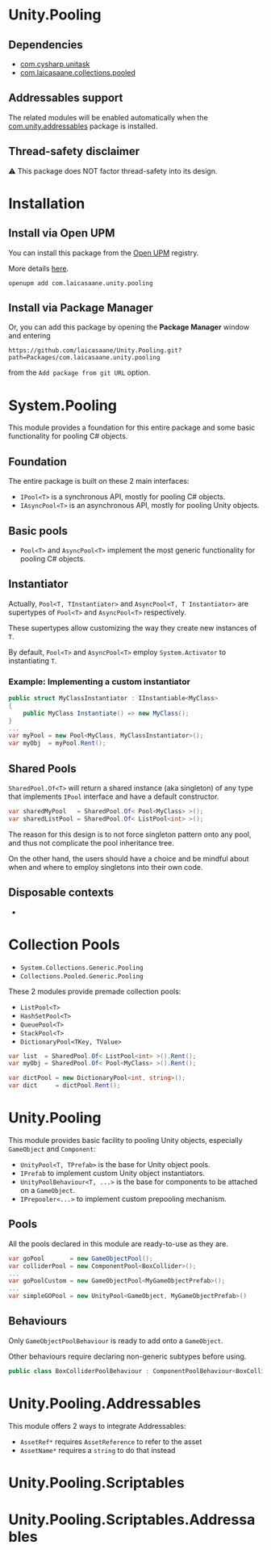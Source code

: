 # Unity.Pooling

## Dependencies

- [com.cysharp.unitask](https://github.com/Cysharp/UniTask)
- [com.laicasaane.collections.pooled](https://github.com/laicasaane/Collections.Pooled)

## Addressables support

The related modules will be enabled automatically when the [com.unity.addressables](https://docs.unity3d.com/Packages/com.unity.addressables@1.19/manual/index.html) package is installed.

## Thread-safety disclaimer

:warning: This package does NOT factor thread-safety into its design.

# Installation

## Install via Open UPM

You can install this package from the [Open UPM](https://openupm.com/packages/com.laicasaane.unity.pooling/) registry.

More details [here](https://github.com/openupm/openupm-cli#installation).

```
openupm add com.laicasaane.unity.pooling
```


## Install via Package Manager

Or, you can add this package by opening the **Package Manager** window and entering

```
https://github.com/laicasaane/Unity.Pooling.git?path=Packages/com.laicasaane.unity.pooling
```

from the `Add package from git URL` option.

# System.Pooling

This module provides a foundation for this entire package and some basic functionality for pooling C# objects.

## Foundation

The entire package is built on these 2 main interfaces:
- `IPool<T>` is a synchronous API, mostly for pooling C# objects.
- `IAsyncPool<T>` is an asynchronous API, mostly for pooling Unity objects.

## Basic pools

- `Pool<T>` and `AsyncPool<T>` implement the most generic functionality for pooling C# objects.

## Instantiator

Actually, `Pool<T, TInstantiator>` and `AsyncPool<T, T Instantiator>` are supertypes of `Pool<T>` and `AsyncPool<T>` respectively.

These supertypes allow customizing the way they create new instances of `T`.

By default, `Pool<T>` and `AsyncPool<T>` employ `System.Activator` to instantiating `T`.

### Example: Implementing a custom instantiator

```cs
public struct MyClassInstantiator : IInstantiable<MyClass>
{
    public MyClass Instantiate() => new MyClass();
}
...
var myPool = new Pool<MyClass, MyClassInstantiator>();
var myObj  = myPool.Rent();
```

## Shared Pools

`SharedPool.Of<T>` will return a shared instance (aka singleton) of any type that implements `IPool` interface and have a default constructor.

```cs
var sharedMyPool   = SharedPool.Of< Pool<MyClass> >();
var sharedListPool = SharedPool.Of< ListPool<int> >();
```

The reason for this design is to not force singleton pattern onto any pool, and thus not complicate the pool inheritance tree.

On the other hand, the users should have a choice and be mindful about when and where to employ singletons into their own code.

## Disposable contexts

-

# Collection Pools

- `System.Collections.Generic.Pooling`
- `Collections.Pooled.Generic.Pooling`

These 2 modules provide premade collection pools:

- `ListPool<T>`
- `HashSetPool<T>`
- `QueuePool<T>`
- `StackPool<T>`
- `DictionaryPool<TKey, TValue>`

```cs
var list  = SharedPool.Of< ListPool<int> >().Rent();
var myObj = SharedPool.Of< Pool<MyClass> >().Rent();

var dictPool = new DictionaryPool<int, string>();
var dict     = dictPool.Rent();
```

# Unity.Pooling

This module provides basic facility to pooling Unity objects, especially `GameObject` and `Component`:

- `UnityPool<T, TPrefab>` is the base for Unity object pools.
- `IPrefab` to implement custom Unity object instantiators.
- `UnityPoolBehaviour<T, ...>` is the base for components to be attached on a `GameObject`.
- `IPrepooler<...>` to implement custom prepooling mechanism.

## Pools

All the pools declared in this module are ready-to-use as they are.

```cs
var goPool       = new GameObjectPool();
var colliderPool = new ComponentPool<BoxCollider>();
...
var goPoolCustom = new GameObjectPool<MyGameObjectPrefab>();
...
var simpleGOPool = new UnityPool<GameObject, MyGameObjectPrefab>()
```

## Behaviours

Only `GameObjectPoolBehaviour` is ready to add onto a `GameObject`.

Other behaviours require declaring non-generic subtypes before using.

```cs
public class BoxColliderPoolBehaviour : ComponentPoolBehaviour<BoxCollider> { }
```

# Unity.Pooling.Addressables

This module offers 2 ways to integrate Addressables:
- `AssetRef*` requires `AssetReference` to refer to the asset
- `AssetName*` requires a `string` to do that instead



# Unity.Pooling.Scriptables

# Unity.Pooling.Scriptables.Addressables

